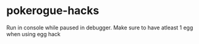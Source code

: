 # pokerogue-hacks
Run in console while paused in debugger. Make sure to have atleast 1 egg when using egg hack
